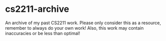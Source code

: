 # cs2211-archive
An archive of my past CS2211 work.
Please only consider this as a resource, remember to always do your own work! Also, this work may contain inaccuracies or be less than optimal!
